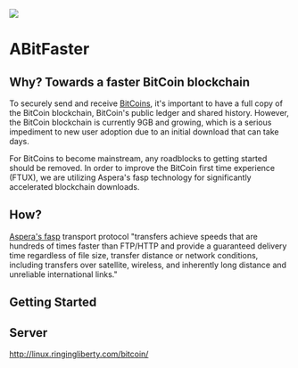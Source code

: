 <p>
  <img src='https://raw.github.com/diclophis/fasp-blockchain/master/doc/LogoABitFaster.png'/>
</p>

# ABitFaster

## Why?  Towards a faster BitCoin blockchain

To securely send and receive [BitCoins](http://bitcoin.org/en/), it's important to have a full copy of the BitCoin blockchain, BitCoin's public ledger and shared history.  However, the BitCoin blockchain is currently 9GB and growing, which is a serious impediment to new user adoption due to an initial download that can take days.

For BitCoins to become mainstream, any roadblocks to getting started should be removed.  In order to improve the BitCoin first time experience (FTUX), we are utilizing Aspera's fasp technology for significantly accelerated blockchain downloads.

## How?

[Aspera's fasp](http://asperasoft.com/technology/transport/fasp/) transport protocol "transfers achieve speeds that are hundreds of times faster than FTP/HTTP and provide a guaranteed delivery time regardless of file size, transfer distance or network conditions, including transfers over satellite, wireless, and inherently long distance and unreliable international links."

## Getting Started





## Server

http://linux.ringingliberty.com/bitcoin/
